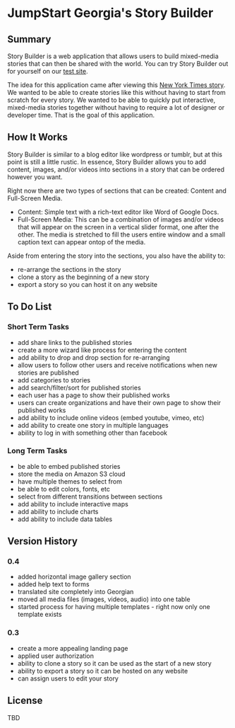 # JumpStart Georgia's Story Builder

## Summary
Story Builder is a web application that allows users to build mixed-media stories that can then be shared with the world. You can try Story Builder out for yourself on our [test site](http://dev-storybuilder.jumpstart.ge/en).

The idea for this application came after viewing this [New York Times story](http://www.nytimes.com/newsgraphics/2013/10/27/south-china-sea/). We wanted to be able to create stories like this without having to start from scratch for every story.  We wanted to be able to quickly put interactive, mixed-media stories together without having to require a lot of designer or developer time.  That is the goal of this application.


## How It Works
Story Builder is similar to a blog editor like wordpress or tumblr, but at this point is still a little rustic.  In essence, Story Builder allows you to add content, images, and/or videos into sections in a story that can be ordered however you want.

Right now there are two types of sections that can be created: Content and Full-Screen Media.
* Content: Simple text with a rich-text editor like Word of Google Docs.
* Full-Screen Media: This can be a combination of images and/or videos that will appear on the screen in a vertical slider format, one after the other.  The media is stretched to fill the users entire window and a small caption text can appear ontop of the media.

Aside from entering the story into the sections, you also have the ability to:
* re-arrange the sections in the story
* clone a story as the beginning of a new story
* export a story so you can host it on any website

## To Do List
### Short Term Tasks
* add share links to the published stories
* create a more wizard like process for entering the content
* add ability to drop and drop section for re-arranging
* allow users to follow other users and receive notifications when new stories are published
* add categories to stories
* add search/filter/sort for published stories
* each user has a page to show their published works
* users can create organizations and have their own page to show their published works
* add ability to include online videos (embed youtube, vimeo, etc)
* add ability to create one story in multiple languages
* ability to log in with something other than facebook

### Long Term Tasks
* be able to embed published stories
* store the media on Amazon S3 cloud
* have multiple themes to select from
* be able to edit colors, fonts, etc
* select from different transitions between sections
* add ability to include interactive maps
* add ability to include charts
* add ability to include data tables


## Version History
### 0.4
* added horizontal image gallery section
* added help text to forms
* translated site completely into Georgian
* moved all media files (images, videos, audio) into one table
* started process for having multiple templates - right now only one template exists

### 0.3
* create a more appealing landing page
* applied user authorization
* ability to clone a story so it can be used as the start of a new story
* ability to export a story so it can be hosted on any website
* can assign users to edit your story

## License
TBD
